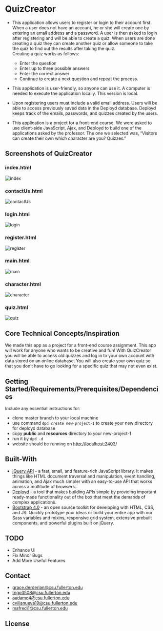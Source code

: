 # QuizCreator

-   This application allows users to register or login to their account first. When a user does not have an account, he or she will create one by entering an email address and a password. A user is then asked to login after registering and will be able to create a quiz. When users are done creating a quiz they can create another quiz or allow someone to take the quiz to find out the results after taking the quiz. </br>
    Creating a quiz works as follows:

    -   Enter the question
    -   Enter up to three possible answers
    -   Enter the correct answer
    -   Continue to create a next question and repeat the process.

-   This application is user-friendly, so anyone can use it. A computer is needed to execute the application locally. This version is local.

-   Upon registering users must include a valid email address. Users will be able to access previously saved data in the Deployd database. Deployd keeps track of the emails, passwords, and quizzes created by the users.

-   This application is a project for a front-end course. We were asked to use client-side JavaScript, Ajax, and Deployd to build one of the applications asked by the professor. The one we selected was, “Visitors can create their own which character are you? Quizzes.”

## Screenshots of QuizCreator

### index.html

![index](screenshots/index.png)

### contactUs.html

![contactUs](screenshots/contactUs.png)

### login.html

![login](screenshots/login.png)

### register.html

![register](screenshots/register.png)

### main.html

![main](screenshots/main.png)

### character.html

![character](screenshots/character.png)

### quiz.html

![quiz](screenshots/quiz.png)

## Core Technical Concepts/Inspiration

We made this app as a project for a front-end course assignment.
This app will work for anyone who wants to be creative and fun!
With QuizCreator you will be able to access old quizzes and log in to your own account with data stored on an online database. You will also create your own quiz so that you don’t have to go looking for a specific quiz that may not even exist.

## Getting Started/Requirements/Prerequisites/Dependencies

Include any essential instructions for:

-   clone master branch to your local machine
-   use command `dpd create new-project-1` to create your new directory for deployd database
-   copy **public** and **resources** directory to your new-project-1
-   run it by `dpd -d`
-   website should be running on <http://localhost:2403/>

## Built-With

-   [jQuery API](https://api.jquery.com/) - a fast, small, and feature-rich JavaScript library. It makes things like HTML document traversal and manipulation, event handling, animation, and Ajax much simpler with an easy-to-use API that works across a multitude of browsers.
-   [Deployd](http://docs.deployd.com/docs/getting-started/what-is-deployd.html) - a tool that makes building APIs simple by providing important ready-made functionality out of the box that meet the demands of complex applications.
-   [Bootstrap 4.0](https://getbootstrap.com/docs/4.0/getting-started/introduction/) - an open source toolkit for developing with HTML, CSS, and JS. Quickly prototype your ideas or build your entire app with our Sass variables and mixins, responsive grid system, extensive prebuilt components, and powerful plugins built on jQuery.

## TODO

-   Enhance UI
-   Fix Minor Bugs
-   Add More Useful Features

## Contact

-   grace.derderian@csu.fullerton.edu
-   tngo0508@csu.fullerton.edu
-   aadame4@csu.fullerton.edu
-   cvillanueva19@csu.fullerton.edu
-   mafredi1@csu.fullerton.edu 

## License
